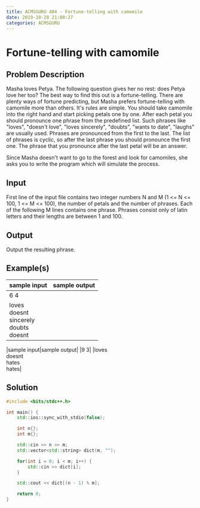 ```yaml
---
title: ACMSGURU 404 - Fortune-telling with camomile
date: 2019-10-28 21:00:27
categories: ACMSGURU
---
```

# Fortune-telling with camomile

<!--more-->

## Problem Description

Masha loves Petya. The following question gives her no rest: does Petya love her too? The best way to find this out is a fortune-telling. There are plenty ways of fortune predicting, but Masha prefers fortune-telling with camomile more than others. It's rules are simple. You should take camomile into the right hand and start picking petals one by one. After each petal you should pronounce one phrase from the predefined list. Such phrases like "loves", "doesn't love", "loves sincerely", "doubts", "wants to date", "laughs" are usually used. Phrases are pronounced from the first to the last. The list of phrases is cyclic, so after the last phrase you should pronounce the first one. The phrase that you pronounce after the last petal will be an answer.

Since Masha doesn't want to go to the forest and look for camomiles, she asks you to write the program which will simulate the process.

## Input
First line of the input file contains two integer numbers N and M (1 <= N <= 100, 1 <= M <= 100), the number of petals and the number of phrases. Each of the following M lines contains one phrase. Phrases consist only of latin letters and their lengths are between 1 and 100.

## Output

Output the resulting phrase.

## Example(s)

|sample input|sample output|
|--|--|
|6 4|
|loves<br>doesnt<br>sincerely<br>doubts<br>doesnt|

|sample input|sample output|
|9 3|
|loves<br>doesnt<br>hates<br>hates|

## Solution

```cpp
#include <bits/stdc++.h>

int main() {
    std::ios::sync_with_stdio(false);

    int n{};
    int m{};

    std::cin >> n >> m;
    std::vector<std::string> dict(m, "");

    for(int i = 0; i < m; i++) {
        std::cin >> dict[i];
    }

    std::cout << dict[(n - 1) % m];

    return 0;
}
```
